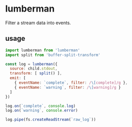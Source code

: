 # lumberman

Filter a stream data into events.

## usage
```javascript
import lumberman from 'lumberman'
import split from 'buffer-split-transform'

const log = lumberman({
  source: child.stdout,
  transform: [ split() ],
  emit: [
    { eventName: `complete`, filter: /\[complete]/g },
    { eventName: `warning`, filter: /\[warning]/g }
  ]
})

log.on(`complete`, console.log)
log.on(`warning`, console.error)

log.pipe(fs.createReadStream(`raw_log`))
```
